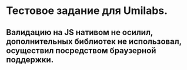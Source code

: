 # Тестовое задание для Umilabs.
## Валидацию на JS нативом не осилил, дополнительных библиотек не использовал, осуществил посредством браузерной поддержки.

